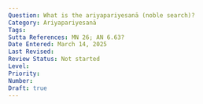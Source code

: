 ```yaml
---
Question: What is the ariyapariyesanā (noble search)?
Category: Ariyapariyesanā
Tags:
Sutta References: MN 26; AN 6.63?
Date Entered: March 14, 2025
Last Revised:
Review Status: Not started
Level: 
Priority: 
Number: 
Draft: true
---
```

